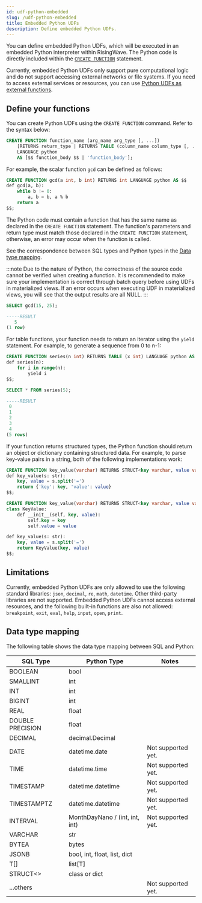 ```yaml
---
id: udf-python-embedded
slug: /udf-python-embedded
title: Embedded Python UDFs
description: Define embedded Python UDFs.
---
```

<head>
  <link rel="canonical" href="https://docs.risingwave.com/docs/current/udf-python-embedded/" />
</head>

You can define embedded Python UDFs, which will be executed in an embedded Python interpreter within RisingWave. The Python code is directly included within the [`CREATE FUNCTION`](/sql/commands/sql-create-function.md) statement.

Currently, embedded Python UDFs only support pure computational logic and do not support accessing external networks or file systems. If you need to access external services or resources, you can use [Python UDFs as external functions](/sql/udf/udf-python.md).

## Define your functions

You can create Python UDFs using the `CREATE FUNCTION` command. Refer to the syntax below:

```sql
CREATE FUNCTION function_name (arg_name arg_type [, ...])
    [RETURNS return_type | RETURNS TABLE (column_name column_type [, ...])]
    LANGUAGE python
    AS [$$ function_body $$ | 'function_body'];
```

For example, the scalar function `gcd` can be defined as follows:

```sql title="Create function"
CREATE FUNCTION gcd(a int, b int) RETURNS int LANGUAGE python AS $$
def gcd(a, b):
    while b != 0:
        a, b = b, a % b
    return a
$$;
```

The Python code must contain a function that has the same name as declared in the `CREATE FUNCTION` statement. The function's parameters and return type must match those declared in the `CREATE FUNCTION` statement, otherwise, an error may occur when the function is called.

See the correspondence between SQL types and Python types in the [Data type mapping](udf-python-embedded.md#data-type-mapping).

:::note
Due to the nature of Python, the correctness of the source code cannot be verified when creating a function. It is recommended to make sure your implementation is correct through batch query before using UDFs in materialized views. If an error occurs when executing UDF in materialized views, you will see that the output results are all NULL.
:::

```sql title="Call function"
SELECT gcd(15, 25);

-----RESULT
   5
(1 row)
```

For table functions, your function needs to return an iterator using the `yield` statement. For example, to generate a sequence from 0 to n-1:

```sql title="Create function"
CREATE FUNCTION series(n int) RETURNS TABLE (x int) LANGUAGE python AS $$
def series(n):
    for i in range(n):
        yield i
$$;
```

```sql title="Call function"
SELECT * FROM series(5);

-----RESULT
 0
 1
 2
 3
 4
(5 rows)
```

If your function returns structured types, the Python function should return an object or dictionary containing structured data. For example, to parse key-value pairs in a string, both of the following implementations work:

```sql title="Create function"
CREATE FUNCTION key_value(varchar) RETURNS STRUCT<key varchar, value varchar> LANGUAGE python AS $$
def key_value(s: str):
    key, value = s.split('=')
    return {'key': key, 'value': value}
$$;
```

```sql title="Create function"
CREATE FUNCTION key_value(varchar) RETURNS STRUCT<key varchar, value varchar> LANGUAGE python AS $$
class KeyValue:
    def __init__(self, key, value):
        self.key = key
        self.value = value

def key_value(s: str):
    key, value = s.split('=')
    return KeyValue(key, value)
$$;
```

## Limitations

Currently, embedded Python UDFs are only allowed to use the following standard libraries: `json`, `decimal`, `re`, `math`, `datetime`. Other third-party libraries are not supported. Embedded Python UDFs cannot access external resources, and the following built-in functions are also not allowed: `breakpoint`, `exit`, `eval`, `help`, `input`, `open`, `print`.

## Data type mapping

The following table shows the data type mapping between SQL and Python:

| SQL Type         | Python Type                    | Notes              |
| ---------------- | -----------------------------  | ------------------ |
| BOOLEAN          | bool                           |                    |
| SMALLINT         | int                            |                    |
| INT              | int                            |                    |
| BIGINT           | int                            |                    |
| REAL             | float                          |                    |
| DOUBLE PRECISION | float                          |                    |
| DECIMAL          | decimal.Decimal                |                    |
| DATE             | datetime.date                  | Not supported yet. |
| TIME             | datetime.time                  | Not supported yet. |
| TIMESTAMP        | datetime.datetime              | Not supported yet. |
| TIMESTAMPTZ      | datetime.datetime              | Not supported yet. |
| INTERVAL         | MonthDayNano / (int, int, int) | Not supported yet. |
| VARCHAR          | str                            |                    |
| BYTEA            | bytes                          |                    |
| JSONB            | bool, int, float, list, dict   |                    |
| T[]              | list[T]                        |                    |
| STRUCT&lt;&gt;         | class or dict                  |                    |
| ...others        |                                | Not supported yet. |
